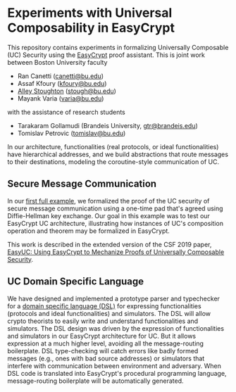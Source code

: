 Experiments with Universal Composability in EasyCrypt
====================================================================

This repository contains experiments in formalizing Universally
Composable (UC) Security using the
[EasyCrypt](https://www.easycrypt.info/trac/) proof assistant. This is
joint work between Boston University faculty

* Ran Canetti (canetti@bu.edu)
* Assaf Kfoury (kfoury@bu.edu)
* [Alley Stoughton](http://alleystoughton.us) (stough@bu.edu)
* Mayank Varia (varia@bu.edu)

with the assistance of research students

* Tarakaram Gollamudi (Brandeis University, gtr@brandeis.edu)
* Tomislav Petrovic (tomislav@bu.edu)

In our architecture, functionalities (real protocols, or ideal
functionalities) have hierarchical addresses, and we build
abstractions that route messages to their destinations, modeling
the coroutine-style communication of UC.

Secure Message Communication
--------------------------------------------------------------------

In our [first full example](../master/smc), we formalized the proof of
the UC security of secure message communication using a one-time pad
that's agreed using Diffie-Hellman key exchange. Our goal in this
example was to test our EasyCrypt UC architecture, illustrating how
instances of UC's composition operation and theorem may be formalized
in EasyCrypt.

This work is described in the extended version of the CSF 2019 paper,
[EasyUC: Using EasyCrypt to Mechanize Proofs of Universally Composable
Security](https://eprint.iacr.org/2019/582).

UC Domain Specific Language
--------------------------------------------------------------------

We have designed and implemented a prototype parser and typechecker
for a [domain specific language (DSL)](../master/uc-dsl) for
expressing functionalities (protocols and ideal functionalities) and
simulators. The DSL will allow crypto theorists to easily write and
understand functionalities and simulators.  The DSL design was driven
by the expression of functionalities and simulators in our EasyCrypt
architecture for UC.  But it allows expression at a much higher level,
avoiding all the message-routing boilerplate.  DSL type-checking will
catch errors like badly formed messages (e.g., ones with bad source
addresses) or simulators that interfere with communication between
environment and adversary. When DSL code is translated into
EasyCrypt's procedural programming language, message-routing
boilerplate will be automatically generated.
